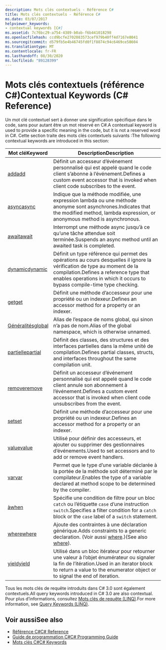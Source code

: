 ```yaml
---
description: Mots clés contextuels - Référence C#
title: Mots clés contextuels - Référence C#
ms.date: 03/07/2017
helpviewer_keywords:
- contextual keywords [C#]
ms.assetid: 7c76bc29-a754-4389-b0ab-f6b441018298
ms.openlocfilehash: ccd9bcfe2702083573cef979b40ff4d7167e8041
ms.sourcegitcommit: d579fb5e4b46745fd0f1f8874c94c6469ce58604
ms.translationtype: MT
ms.contentlocale: fr-FR
ms.lasthandoff: 08/30/2020
ms.locfileid: "89128399"
---
```

# <a name="contextual-keywords-c-reference"></a><span data-ttu-id="7f0f7-103">Mots clés contextuels (référence C#)</span><span class="sxs-lookup"><span data-stu-id="7f0f7-103">Contextual Keywords (C# Reference)</span></span>

<span data-ttu-id="7f0f7-104">Un mot clé contextuel sert à donner une signification spécifique dans le code, sans pour autant être un mot réservé en C#.</span><span class="sxs-lookup"><span data-stu-id="7f0f7-104">A contextual keyword is used to provide a specific meaning in the code, but it is not a reserved word in C#.</span></span> <span data-ttu-id="7f0f7-105">Cette section traite des mots clés contextuels suivants :</span><span class="sxs-lookup"><span data-stu-id="7f0f7-105">The following contextual keywords are introduced in this section:</span></span>  
  
|<span data-ttu-id="7f0f7-106">Mot clé</span><span class="sxs-lookup"><span data-stu-id="7f0f7-106">Keyword</span></span>|<span data-ttu-id="7f0f7-107">Description</span><span class="sxs-lookup"><span data-stu-id="7f0f7-107">Description</span></span>|  
|-------------|-----------------|  
|[<span data-ttu-id="7f0f7-108">add</span><span class="sxs-lookup"><span data-stu-id="7f0f7-108">add</span></span>](./add.md)|<span data-ttu-id="7f0f7-109">Définit un accesseur d’événement personnalisé qui est appelé quand le code client s’abonne à l’événement.</span><span class="sxs-lookup"><span data-stu-id="7f0f7-109">Defines a custom event accessor that is invoked when client code subscribes to the event.</span></span>|  
|[<span data-ttu-id="7f0f7-110">async</span><span class="sxs-lookup"><span data-stu-id="7f0f7-110">async</span></span>](./async.md)|<span data-ttu-id="7f0f7-111">Indique que la méthode modifiée, une expression lambda ou une méthode anonyme sont asynchrones.</span><span class="sxs-lookup"><span data-stu-id="7f0f7-111">Indicates that the modified method, lambda expression, or anonymous method is asynchronous.</span></span>|  
|[<span data-ttu-id="7f0f7-112">await</span><span class="sxs-lookup"><span data-stu-id="7f0f7-112">await</span></span>](../operators/await.md)|<span data-ttu-id="7f0f7-113">Interrompt une méthode async jusqu’à ce qu’une tâche attendue soit terminée.</span><span class="sxs-lookup"><span data-stu-id="7f0f7-113">Suspends an async method until an awaited task is completed.</span></span>|  
|[<span data-ttu-id="7f0f7-114">dynamic</span><span class="sxs-lookup"><span data-stu-id="7f0f7-114">dynamic</span></span>](../builtin-types/reference-types.md)|<span data-ttu-id="7f0f7-115">Définit un type référence qui permet des opérations au cours desquelles il ignore la vérification de type au moment de la compilation.</span><span class="sxs-lookup"><span data-stu-id="7f0f7-115">Defines a reference type that enables operations in which it occurs to bypass compile-time type checking.</span></span>|  
|[<span data-ttu-id="7f0f7-116">get</span><span class="sxs-lookup"><span data-stu-id="7f0f7-116">get</span></span>](./get.md)|<span data-ttu-id="7f0f7-117">Définit une méthode d’accesseur pour une propriété ou un indexeur.</span><span class="sxs-lookup"><span data-stu-id="7f0f7-117">Defines an accessor method for a property or an indexer.</span></span>|  
|[<span data-ttu-id="7f0f7-118">Généralités</span><span class="sxs-lookup"><span data-stu-id="7f0f7-118">global</span></span>](../operators/namespace-alias-qualifier.md)|<span data-ttu-id="7f0f7-119">Alias de l’espace de noms global, qui sinon n’a pas de nom.</span><span class="sxs-lookup"><span data-stu-id="7f0f7-119">Alias of the global namespace, which is otherwise unnamed.</span></span>|  
|[<span data-ttu-id="7f0f7-120">partielle</span><span class="sxs-lookup"><span data-stu-id="7f0f7-120">partial</span></span>](./partial-type.md)|<span data-ttu-id="7f0f7-121">Définit des classes, des structures et des interfaces partielles dans la même unité de compilation.</span><span class="sxs-lookup"><span data-stu-id="7f0f7-121">Defines partial classes, structs, and interfaces throughout the same compilation unit.</span></span>|  
|[<span data-ttu-id="7f0f7-122">remove</span><span class="sxs-lookup"><span data-stu-id="7f0f7-122">remove</span></span>](./remove.md)|<span data-ttu-id="7f0f7-123">Définit un accesseur d’événement personnalisé qui est appelé quand le code client annule son abonnement à l’événement.</span><span class="sxs-lookup"><span data-stu-id="7f0f7-123">Defines a custom event accessor that is invoked when client code unsubscribes from the event.</span></span>|  
|[<span data-ttu-id="7f0f7-124">set</span><span class="sxs-lookup"><span data-stu-id="7f0f7-124">set</span></span>](./set.md)|<span data-ttu-id="7f0f7-125">Définit une méthode d’accesseur pour une propriété ou un indexeur.</span><span class="sxs-lookup"><span data-stu-id="7f0f7-125">Defines an accessor method for a property or an indexer.</span></span>|  
|[<span data-ttu-id="7f0f7-126">value</span><span class="sxs-lookup"><span data-stu-id="7f0f7-126">value</span></span>](./value.md)|<span data-ttu-id="7f0f7-127">Utilisé pour définir des accesseurs, et ajouter ou supprimer des gestionnaires d’événements.</span><span class="sxs-lookup"><span data-stu-id="7f0f7-127">Used to set accessors and to add or remove event handlers.</span></span>|  
|[<span data-ttu-id="7f0f7-128">var</span><span class="sxs-lookup"><span data-stu-id="7f0f7-128">var</span></span>](./var.md)|<span data-ttu-id="7f0f7-129">Permet que le type d’une variable déclarée à la portée de la méthode soit déterminé par le compilateur.</span><span class="sxs-lookup"><span data-stu-id="7f0f7-129">Enables the type of a variable declared at method scope to be determined by the compiler.</span></span>|  
|[<span data-ttu-id="7f0f7-130">à</span><span class="sxs-lookup"><span data-stu-id="7f0f7-130">when</span></span>](when.md)|<span data-ttu-id="7f0f7-131">Spécifie une condition de filtre pour un bloc `catch` ou l’étiquette `case` d’une instruction `switch`.</span><span class="sxs-lookup"><span data-stu-id="7f0f7-131">Specifies a filter condition for a `catch` block or the `case` label of a `switch` statement.</span></span>|
|[<span data-ttu-id="7f0f7-132">where</span><span class="sxs-lookup"><span data-stu-id="7f0f7-132">where</span></span>](./where-generic-type-constraint.md)|<span data-ttu-id="7f0f7-133">Ajoute des contraintes à une déclaration générique.</span><span class="sxs-lookup"><span data-stu-id="7f0f7-133">Adds constraints to a generic declaration.</span></span> <span data-ttu-id="7f0f7-134">(Voir aussi [where](./where-clause.md).)</span><span class="sxs-lookup"><span data-stu-id="7f0f7-134">(See also [where](./where-clause.md)).</span></span>|  
|[<span data-ttu-id="7f0f7-135">yield</span><span class="sxs-lookup"><span data-stu-id="7f0f7-135">yield</span></span>](./yield.md)|<span data-ttu-id="7f0f7-136">Utilisé dans un bloc itérateur pour retourner une valeur à l’objet énumérateur ou signaler la fin de l’itération.</span><span class="sxs-lookup"><span data-stu-id="7f0f7-136">Used in an iterator block to return a value to the enumerator object or to signal the end of iteration.</span></span>|  
  
 <span data-ttu-id="7f0f7-137">Tous les mots clés de requête introduits dans C# 3.0 sont également contextuels.</span><span class="sxs-lookup"><span data-stu-id="7f0f7-137">All query keywords introduced in C# 3.0 are also contextual.</span></span> <span data-ttu-id="7f0f7-138">Pour plus d’informations, consultez [Mots clés de requête (LINQ)](./query-keywords.md).</span><span class="sxs-lookup"><span data-stu-id="7f0f7-138">For more information, see [Query Keywords (LINQ)](./query-keywords.md).</span></span>  
  
## <a name="see-also"></a><span data-ttu-id="7f0f7-139">Voir aussi</span><span class="sxs-lookup"><span data-stu-id="7f0f7-139">See also</span></span>

- [<span data-ttu-id="7f0f7-140">Référence C#</span><span class="sxs-lookup"><span data-stu-id="7f0f7-140">C# Reference</span></span>](../index.md)
- [<span data-ttu-id="7f0f7-141">Guide de programmation C#</span><span class="sxs-lookup"><span data-stu-id="7f0f7-141">C# Programming Guide</span></span>](../../programming-guide/index.md)
- [<span data-ttu-id="7f0f7-142">Mots clés C#</span><span class="sxs-lookup"><span data-stu-id="7f0f7-142">C# Keywords</span></span>](./index.md)
